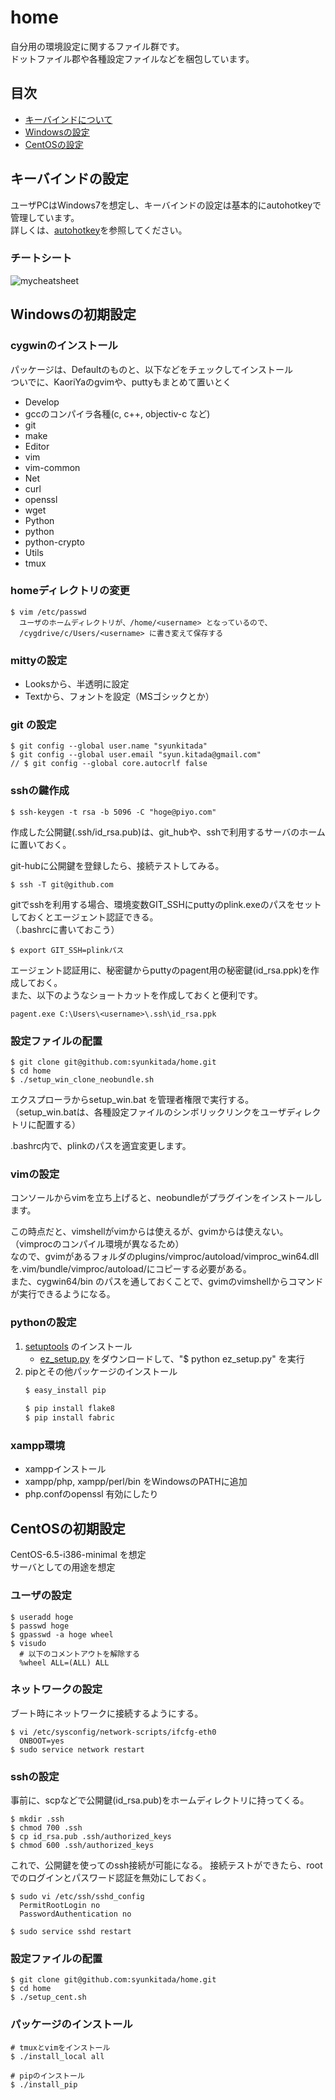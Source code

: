 home
====

自分用の環境設定に関するファイル群です。  
ドットファイル郡や各種設定ファイルなどを梱包しています。

## 目次
* [キーバインドについて](#キーバインドの設定)
* [Windowsの設定](#windowsの初期設定)
* [CentOSの設定](#centosの初期設定)


## キーバインドの設定
ユーザPCはWindows7を想定し、キーバインドの設定は基本的にautohotkeyで管理しています。  
詳しくは、[autohotkey](https://github.com/syunkitada/autohotkey)を参照してください。 

### チートシート
![mycheatsheet](http://dl.dropboxusercontent.com/u/29431105/shed/cheatsheats/mycheatsheet.png)


## Windowsの初期設定

### cygwinのインストール
パッケージは、Defaultのものと、以下などをチェックしてインストール  
ついでに、KaoriYaのgvimや、puttyもまとめて置いとく

* Develop
 * gccのコンパイラ各種(c, c++, objectiv-c など)
 * git
 * make
* Editor
 * vim
 * vim-common
* Net
 * curl
 * openssl
 * wget
* Python
 * python
 * python-crypto
* Utils
 * tmux

### homeディレクトリの変更
    $ vim /etc/passwd
      ユーザのホームディレクトリが、/home/<username> となっているので、
      /cygdrive/c/Users/<username> に書き変えて保存する

### mittyの設定
* Looksから、半透明に設定
* Textから、フォントを設定（MSゴシックとか）

### git の設定
    $ git config --global user.name "syunkitada"
    $ git config --global user.email "syun.kitada@gmail.com"
    // $ git config --global core.autocrlf false

### sshの鍵作成
    $ ssh-keygen -t rsa -b 5096 -C "hoge@piyo.com"
    
作成した公開鍵(.ssh/id_rsa.pub)は、git_hubや、sshで利用するサーバのホームに置いておく。
    
git-hubに公開鍵を登録したら、接続テストしてみる。
    
    $ ssh -T git@github.com
    
gitでsshを利用する場合、環境変数GIT_SSHにputtyのplink.exeのパスをセットしておくとエージェント認証できる。  
（.bashrcに書いておこう）

    $ export GIT_SSH=plinkパス

エージェント認証用に、秘密鍵からputtyのpagent用の秘密鍵(id_rsa.ppk)を作成しておく。  
また、以下のようなショートカットを作成しておくと便利です。

    pagent.exe C:\Users\<username>\.ssh\id_rsa.ppk

    
### 設定ファイルの配置
    $ git clone git@github.com:syunkitada/home.git
    $ cd home
    $ ./setup_win_clone_neobundle.sh
    
エクスプローラからsetup_win.bat を管理者権限で実行する。  
（setup_win.batは、各種設定ファイルのシンボリックリンクをユーザディレクトリに配置する）
 
.bashrc内で、plinkのパスを適宜変更します。

### vimの設定
コンソールからvimを立ち上げると、neobundleがプラグインをインストールします。

この時点だと、vimshellがvimからは使えるが、gvimからは使えない。（vimprocのコンパイル環境が異なるため）  
なので、gvimがあるフォルダのplugins/vimproc/autoload/vimproc_win64.dll を.vim/bundle/vimproc/autoload/にコピーする必要がある。  
また、cygwin64/bin のパスを通しておくことで、gvimのvimshellからコマンドが実行できるようになる。

### pythonの設定
1. [setuptools](https://pypi.python.org/pypi/setuptools) のインストール
    * [ez_setup.py](https://bootstrap.pypa.io/ez_setup.py) をダウンロードして、"$ python ez_setup.py" を実行
2. pipとその他パッケージのインストール
   ``` bash
   $ easy_install pip
  
   $ pip install flake8
   $ pip install fabric
   ```

### xampp環境
* xamppインストール
* xampp/php, xampp/perl/bin をWindowsのPATHに追加
* php.confのopenssl 有効にしたり


## CentOSの初期設定

CentOS-6.5-i386-minimal を想定  
サーバとしての用途を想定  

### ユーザの設定
    $ useradd hoge
    $ passwd hoge
    $ gpasswd -a hoge wheel
    $ visudo
      # 以下のコメントアウトを解除する
      %wheel ALL=(ALL) ALL

### ネットワークの設定
ブート時にネットワークに接続するようにする。

    $ vi /etc/sysconfig/network-scripts/ifcfg-eth0
      ONBOOT=yes
    $ sudo service network restart

### sshの設定

事前に、scpなどで公開鍵(id_rsa.pub)をホームディレクトリに持ってくる。

    $ mkdir .ssh
    $ chmod 700 .ssh
    $ cp id_rsa.pub .ssh/authorized_keys
    $ chmod 600 .ssh/authorized_keys

これで、公開鍵を使ってのssh接続が可能になる。
接続テストができたら、rootでのログインとパスワード認証を無効にしておく。

    $ sudo vi /etc/ssh/sshd_config
      PermitRootLogin no
      PasswordAuthentication no
    
    $ sudo service sshd restart


### 設定ファイルの配置
    $ git clone git@github.com:syunkitada/home.git
    $ cd home
    $ ./setup_cent.sh


### パッケージのインストール
    # tmuxとvimをインストール
    $ ./install_local all
    
    # pipのインストール
    $ ./install_pip



